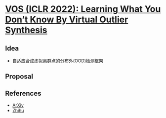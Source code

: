 # [VOS (ICLR 2022): Learning What You Don’t Know By Virtual Outlier Synthesis](https://drive.google.com/file/d/1h_E9Dv1UiS0egIN2cyY2pj75gvQj4o6s/view?usp=drivesdk)

## Idea
- 自适应合成虚拟离群点的分布外(OOD)检测框架

## Proposal



## References
- [ArXiv](https://arxiv.org/pdf/2202.01197.pdf)
- [Zhihu](https://zhuanlan.zhihu.com/p/464049901)